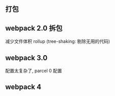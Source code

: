 ## 打包
## webpack 2.0 拆包
减少文件体积
rollup (tree-shaking: 剔除无用的代码)
## webpack 3.0
配置太复杂了,
parcel 0 配置

## webpack 4
